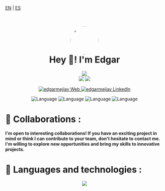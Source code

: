 <div align="left">
<a href="https://github.com/edgarmejiav/edgarmejiav/blob/main/README_EN.md">EN</a>&nbsp;|&nbsp;<a href="https://github.com/edgarmejiav/edgarmejiav/blob/main/README_ES.md">ES</a>
</div>

<div align="center">
  <a href="https://www.linkedin.com/in/legamejiav/" target="_blank" >
<img src="https://avatars.githubusercontent.com/u/35704346?v=4"  style="margin-top: 50px; margin-bottom: -40px; border-radius: 50%" height="90px" width="auto" /> 
  </a>
<h1>
Hey 👋! I'm Edgar

</h1>

</div>

<!-- Github Stats -->
<div align="center">
    <img src="http://github-profile-summary-cards.vercel.app/api/cards/profile-details?username=edgarmejiav&theme=blueberry"/>
    <br>
    <img src="http://github-profile-summary-cards.vercel.app/api/cards/repos-per-language?username=edgarmejiav&theme=blueberry&exclude=CSS,ShaderLab" />
    <img src="http://github-profile-summary-cards.vercel.app/api/cards/most-commit-language?username=edgarmejiav&theme=blueberry&exclude=CSS,ShaderLab" />
</div>

<!-- Social Media -->
<p align="center">
    <a href="https://edgarmejiav.vercel.app" target="_blank">
        <img alt="edgarmejiav Web" src="https://img.shields.io/badge/Website-3b5998?style=for-the-badge&logo=google-chrome&logoColor=white"/>
    </a>
    <a href="https://www.linkedin.com/in/legamejiav/" target="_blank">
        <img alt="edgarmejiav LinkedIn" src="https://img.shields.io/badge/-LinkedIn-0e76a8?style=for-the-badge&logo=Linkedin&logoColor=white"/>
    </a>

</p>

<div align="center">
<img alt="Language" src="https://img.shields.io/github/languages/top/edgarmejiav/edgarmejiav-web?style=flat-square"/>
<img alt="Language" src="https://img.shields.io/github/languages/top/edgarmejiav/time-clock?style=flat-square"/>
<img alt="Language" src="https://img.shields.io/github/languages/top/edgarmejiav/lega-yt?style=flat-square"/>
<img alt="Language" src="https://img.shields.io/github/languages/top/edgarmejiav/spotify-clone?style=flat-square"/>
</div>


# 🤝 Collaborations :

**I'm open to interesting collaborations! If you have an exciting project in mind or think I can contribute to your team, don't hesitate to contact me. I'm willing to explore new opportunities and bring my skills to innovative projects.**

# 🚀 Languages and technologies :

<p align="center">
  <a href="https://www.linkedin.com/in/legamejiav/">
    <img src="https://skillicons.dev/icons?i=git,js,react,vue,next,angular,tailwind,css,html,vite,webpack,vercel,linux,nodejs,materialui,jest,figma,fastapi,express" />
  </a>
</p>
